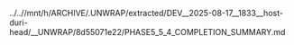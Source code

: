 ../..//mnt/h/ARCHIVE/.UNWRAP/extracted/DEV__2025-08-17__1833__host-duri-head/__UNWRAP/8d55071e22/PHASE5_5_4_COMPLETION_SUMMARY.md